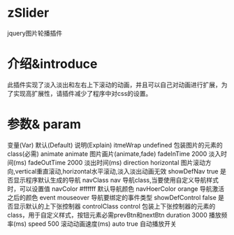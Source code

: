 zSlider
=========

jquery图片轮播插件

介绍&introduce
=========

此插件实现了淡入淡出和左右上下滚动的动画，并且可以自己对动画进行扩展，为了实现高扩展性，请插件减少了程序中对css的设置。

参数& param
=========

变量(Var)         默认(Default)	    说明(Explain)
itmeWrap          undefined	        包装图片的元素的class(必需)
animate   	      animate	          图片画片(animate,fade)
fadeInTime	      2000	            淡入时间(ms)
fadeOutTime   	  2000	            淡出时间(ms)
direction	        horizontal	      图片滚动方向,vertical重直滚动,horizontal水平滚动,淡入淡出动画无效
showDefNav  	    true	            是否显示程序默认生成的导航
navClass	        nav	              导航class,当要使用自定义导航样式时，可以设置值
navColor    	    #ffffff	          默认导航颜色
navHoerColor	    orange	          导航激活之后的颜色
event          	  mouseover	        导航要绑定的事件类型
showDefControl	  false	            是否显示默认的上下张控制器
controlClass	    control	          包装上下张控制器的元素的class，用于自定义样式，按钮元素必需prevBtn和nextBtn
duration	        3000	            播放频率(ms)
speed	            500	              滚动动画速度(ms)
auto	            true	            自动播放开关
